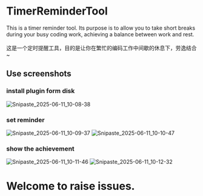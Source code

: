# TimerReminderTool
This is a timer reminder tool. Its purpose is to allow you to take short breaks during your busy coding work, achieving a balance between work and rest.</br></br>
这是一个定时提醒工具，目的是让你在繁忙的编码工作中间歇的休息下，劳逸结合~

## Use screenshots
### install plugin form disk
![Snipaste_2025-06-11_10-08-38](https://github.com/user-attachments/assets/9b395d59-88fb-4338-82af-e216a408a2a1)

### set reminder
![Snipaste_2025-06-11_10-09-37](https://github.com/user-attachments/assets/5b1485c2-b54f-42f3-b200-8af144816fa4)
![Snipaste_2025-06-11_10-10-47](https://github.com/user-attachments/assets/caf216c1-b22b-461b-a7a7-700281488a5f)

### show the achievement
![Snipaste_2025-06-11_10-11-46](https://github.com/user-attachments/assets/c2ec7da1-5d8d-47b3-b8a5-9b44a2f1c249)
![Snipaste_2025-06-11_10-12-32](https://github.com/user-attachments/assets/f0f512d0-d36d-45e3-b5a4-515e93377e95)


# Welcome to raise issues. 
